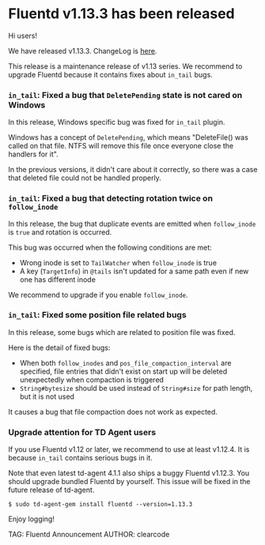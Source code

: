 # Fluentd v1.13.3 has been released

Hi users!

We have released v1.13.3. ChangeLog is [here](https://github.com/fluent/fluentd/blob/master/CHANGELOG.md#v1133).

This release is a maintenance release of v1.13 series.
We recommend to upgrade Fluentd because it contains fixes about `in_tail` bugs.

### `in_tail`: Fixed a bug that `DeletePending` state is not cared on Windows

In this release, Windows specific bug was fixed for `in_tail` plugin.

Windows has a concept of `DeletePending`, which means "DeleteFile() was called on that file. NTFS will remove this file once everyone
close the handlers for it".

In the previous versions, it didn't care about it correctly, so there was a case that deleted file could not be handled properly.

### `in_tail`: Fixed a bug that detecting rotation twice on `follow_inode`

In this release, the bug that duplicate events are emitted when `follow_inode` is `true` and rotation is occurred.

This bug was occurred when the following conditions are met:

* Wrong inode is set to `TailWatcher` when `follow_inode` is true
* A key (`TargetInfo`) in `@tails` isn't updated for a same path even if new one has different inode

We recommend to upgrade if you enable `follow_inode`.

### `in_tail`: Fixed some position file related bugs

In this release, some bugs which are related to position file was fixed.

Here is the detail of fixed bugs:

* When both `follow_inodes` and `pos_file_compaction_interval` are specified, file entries that didn't exist on start up will be deleted unexpectedly when compaction is triggered
* `String#bytesize` should be used instead of `String#size` for path length, but it is not used

It causes a bug that file compaction does not work as expected.

### Upgrade attention for TD Agent users

If you use Fluentd v1.12 or later, we recommend to use at least v1.12.4.
It is because `in_tail` contains serious bugs in it.

Note that even latest td-agent 4.1.1 also ships a buggy Fluentd v1.12.3.
You should upgrade bundled Fluentd by yourself.
This issue will be fixed in the future release of td-agent.

```
$ sudo td-agent-gem install fluentd --version=1.13.3
```

Enjoy logging!

TAG: Fluentd Announcement
AUTHOR: clearcode
